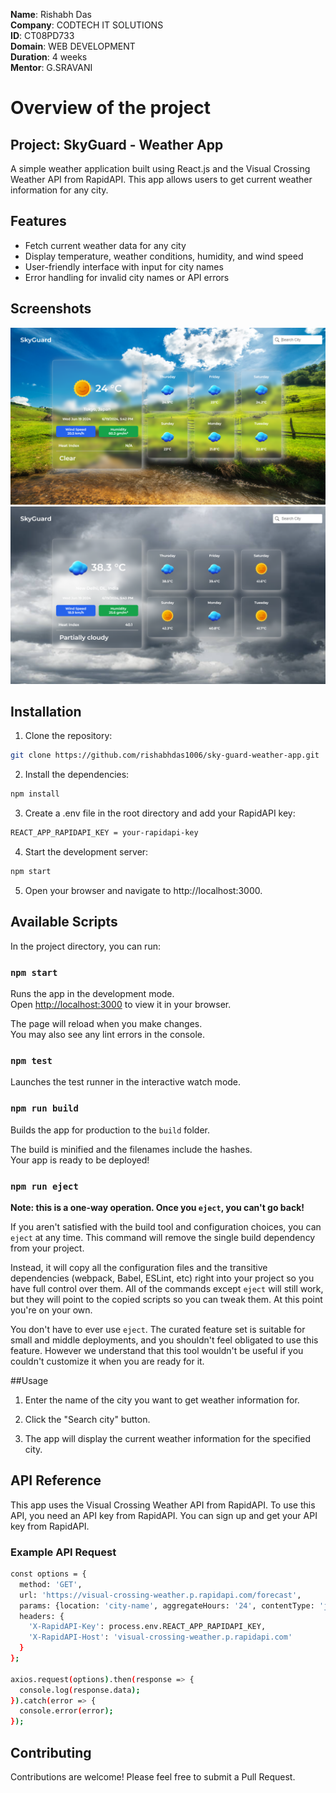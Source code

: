 **Name**: Rishabh Das\
**Company**: CODTECH IT SOLUTIONS\
**ID**: CT08PD733\
**Domain**: WEB DEVELOPMENT\
**Duration**: 4 weeks\
**Mentor**: G.SRAVANI

# Overview of the project

## Project: SkyGuard - Weather App

A simple weather application built using React.js and the Visual Crossing Weather API from RapidAPI. This app allows users to get current weather information for any city.

## Features

- Fetch current weather data for any city
- Display temperature, weather conditions, humidity, and wind speed
- User-friendly interface with input for city names
- Error handling for invalid city names or API errors

## Screenshots

![Weather App Screenshot](pic1.png)
![Weather App Screenshot](pic2.png)

## Installation

1. Clone the repository:

```bash
git clone https://github.com/rishabhdas1006/sky-guard-weather-app.git
```
2. Install the dependencies:

```bash
npm install
```
3. Create a .env file in the root directory and add your RapidAPI key:

```bash
REACT_APP_RAPIDAPI_KEY = your-rapidapi-key
```
4. Start the development server:

```bash
npm start
```

5. Open your browser and navigate to http://localhost:3000.

## Available Scripts

In the project directory, you can run:

### `npm start`

Runs the app in the development mode.\
Open [http://localhost:3000](http://localhost:3000) to view it in your browser.

The page will reload when you make changes.\
You may also see any lint errors in the console.

### `npm test`

Launches the test runner in the interactive watch mode.

### `npm run build`

Builds the app for production to the `build` folder.

The build is minified and the filenames include the hashes.\
Your app is ready to be deployed!

### `npm run eject`

**Note: this is a one-way operation. Once you `eject`, you can't go back!**

If you aren't satisfied with the build tool and configuration choices, you can `eject` at any time. This command will remove the single build dependency from your project.

Instead, it will copy all the configuration files and the transitive dependencies (webpack, Babel, ESLint, etc) right into your project so you have full control over them. All of the commands except `eject` will still work, but they will point to the copied scripts so you can tweak them. At this point you're on your own.

You don't have to ever use `eject`. The curated feature set is suitable for small and middle deployments, and you shouldn't feel obligated to use this feature. However we understand that this tool wouldn't be useful if you couldn't customize it when you are ready for it.

##Usage

1. Enter the name of the city you want to get weather information for.

2. Click the "Search city" button.

3. The app will display the current weather information for the specified city.

## API Reference

This app uses the Visual Crossing Weather API from RapidAPI. To use this API, you need an API key from RapidAPI. You can sign up and get your API key from RapidAPI.

### Example API Request

```bash
const options = {
  method: 'GET',
  url: 'https://visual-crossing-weather.p.rapidapi.com/forecast',
  params: {location: 'city-name', aggregateHours: '24', contentType: 'json', unitGroup: 'metric'},
  headers: {
    'X-RapidAPI-Key': process.env.REACT_APP_RAPIDAPI_KEY,
    'X-RapidAPI-Host': 'visual-crossing-weather.p.rapidapi.com'
  }
};

axios.request(options).then(response => {
  console.log(response.data);
}).catch(error => {
  console.error(error);
});

```

## Contributing
Contributions are welcome! Please feel free to submit a Pull Request.
